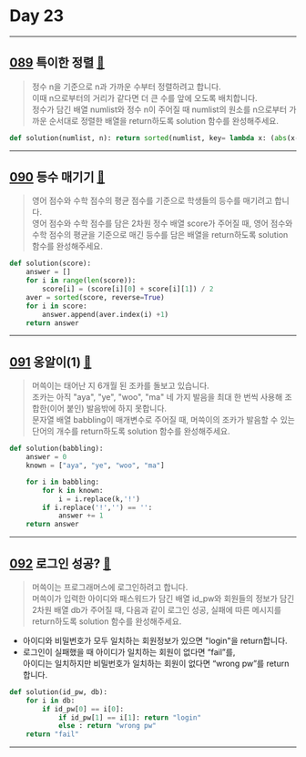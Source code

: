 # Day 23

---

## [089] 특이한 정렬 [🔎][089]

> 정수 n을 기준으로 n과 가까운 수부터 정렬하려고 합니다.  
> 이때 n으로부터의 거리가 같다면 더 큰 수를 앞에 오도록 배치합니다.  
> 정수가 담긴 배열 numlist와 정수 n이 주어질 때
> numlist의 원소를 n으로부터 가까운 순서대로 정렬한 배열을 return하도록 solution 함수를 완성해주세요.

```python
def solution(numlist, n): return sorted(numlist, key= lambda x: (abs(x-n), -x))
```

---

## [090] 등수 매기기 [🔎][090]

> 영어 점수와 수학 점수의 평균 점수를 기준으로 학생들의 등수를 매기려고 합니다.  
> 영어 점수와 수학 점수를 담은 2차원 정수 배열 score가 주어질 때,
> 영어 점수와 수학 점수의 평균을 기준으로 매긴 등수를 담은 배열을 return하도록 solution 함수를 완성해주세요.

```python
def solution(score):
    answer = []
    for i in range(len(score)):
        score[i] = (score[i][0] + score[i][1]) / 2
    aver = sorted(score, reverse=True)
    for i in score:
        answer.append(aver.index(i) +1)
    return answer
```

---

## [091] 옹알이(1) [🔎][091]

> 머쓱이는 태어난 지 6개월 된 조카를 돌보고 있습니다.  
> 조카는 아직 "aya", "ye", "woo", "ma" 네 가지 발음을 최대 한 번씩 사용해 조합한(이어 붙인) 발음밖에 하지 못합니다.  
> 문자열 배열 babbling이 매개변수로 주어질 때,
> 머쓱이의 조카가 발음할 수 있는 단어의 개수를 return하도록 solution 함수를 완성해주세요.

```python
def solution(babbling):
    answer = 0
    known = ["aya", "ye", "woo", "ma"]

    for i in babbling:
        for k in known:
            i = i.replace(k,'!')
        if i.replace('!','') == '':
            answer += 1
    return answer
```

---

## [092] 로그인 성공? [🔎][092]

> 머쓱이는 프로그래머스에 로그인하려고 합니다.  
> 머쓱이가 입력한 아이디와 패스워드가 담긴 배열 id_pw와 회원들의 정보가 담긴 2차원 배열 db가 주어질 때,
> 다음과 같이 로그인 성공, 실패에 따른 메시지를 return하도록 solution 함수를 완성해주세요.

- 아이디와 비밀번호가 모두 일치하는 회원정보가 있으면 "login"을 return합니다.
- 로그인이 실패했을 때 아이디가 일치하는 회원이 없다면 “fail”를,  
  아이디는 일치하지만 비밀번호가 일치하는 회원이 없다면 “wrong pw”를 return 합니다.

```python
def solution(id_pw, db):
    for i in db:
        if id_pw[0] == i[0]:
            if id_pw[1] == i[1]: return "login"
            else : return "wrong pw"
    return "fail"
```

---

[089]: https://school.programmers.co.kr/learn/courses/30/lessons/120880
[090]: https://school.programmers.co.kr/learn/courses/30/lessons/120882
[091]: https://school.programmers.co.kr/learn/courses/30/lessons/120956
[092]: https://school.programmers.co.kr/learn/courses/30/lessons/120883
